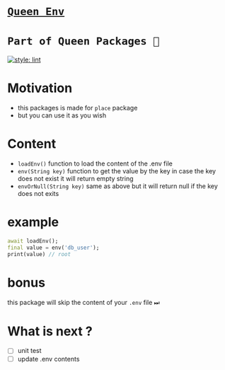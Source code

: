 # [**`Queen Env`**](https://pub.dev/packages/queen_env)

# **`Part of Queen Packages 👑`**

[![style: lint](https://img.shields.io/badge/style-lint-4BC0F5.svg)](https://pub.dev/packages/lint)

# Motivation

- this packages is made for `place` package
- but you can use it as you wish

# Content

- `loadEnv()` function to load the content of the .env file
- `env(String key)` function to get the value by the key in case the key does not exist it will return empty string
- `envOrNull(String key)` same as above but it will return null if the key does not exits

# example

```dart
await loadEnv();
final value = env('db_user');
print(value) // root

```

# bonus

this package will skip the content of your `.env` file ⏭

# What is next ?

- [ ] unit test
- [ ] update .env contents
